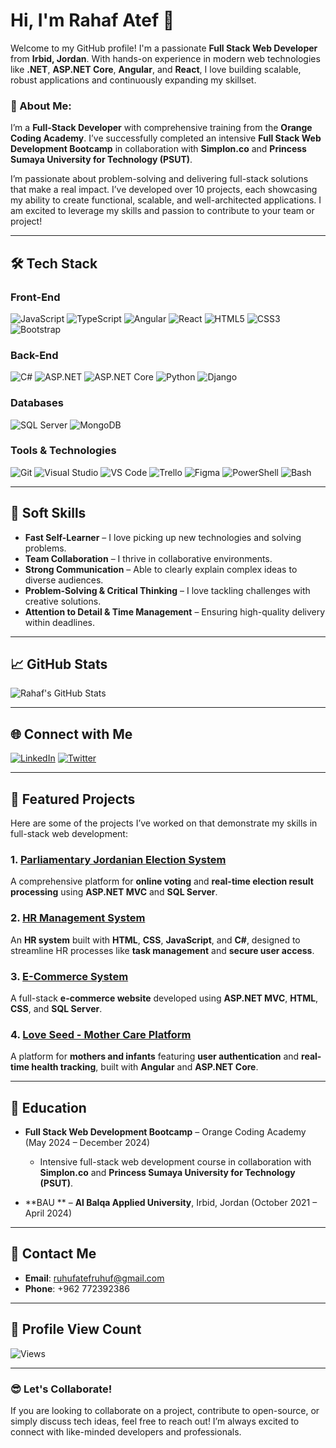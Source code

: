# Hi, I'm Rahaf Atef 👋

Welcome to my GitHub profile! I'm a passionate **Full Stack Web Developer** from **Irbid, Jordan**. With hands-on experience in modern web technologies like **.NET**, **ASP.NET Core**, **Angular**, and **React**, I love building scalable, robust applications and continuously expanding my skillset.

### 🚀 About Me:
I’m a **Full-Stack Developer** with comprehensive training from the **Orange Coding Academy**. I’ve successfully completed an intensive **Full Stack Web Development Bootcamp** in collaboration with **Simplon.co** and **Princess Sumaya University for Technology (PSUT)**.

I’m passionate about problem-solving and delivering full-stack solutions that make a real impact. I’ve developed over 10 projects, each showcasing my ability to create functional, scalable, and well-architected applications. I am excited to leverage my skills and passion to contribute to your team or project!

---

## 🛠️ Tech Stack

### Front-End
![JavaScript](https://img.shields.io/badge/JavaScript-ES6-yellow?style=for-the-badge&logo=javascript)
![TypeScript](https://img.shields.io/badge/TypeScript-blue?style=for-the-badge&logo=typescript)
![Angular](https://img.shields.io/badge/Angular-red?style=for-the-badge&logo=angular)
![React](https://img.shields.io/badge/React-black?style=for-the-badge&logo=react)
![HTML5](https://img.shields.io/badge/HTML5-E34F26?style=for-the-badge&logo=html5)
![CSS3](https://img.shields.io/badge/CSS3-1572B6?style=for-the-badge&logo=css3)
![Bootstrap](https://img.shields.io/badge/Bootstrap-563D7C?style=for-the-badge&logo=bootstrap)

### Back-End
![C#](https://img.shields.io/badge/C%23-239120?style=for-the-badge&logo=c-sharp)
![ASP.NET](https://img.shields.io/badge/ASP.NET-5C2D91?style=for-the-badge&logo=asp-net)
![ASP.NET Core](https://img.shields.io/badge/ASP.NET%20Core-512BD4?style=for-the-badge&logo=asp-net-core)
![Python](https://img.shields.io/badge/Python-3776AB?style=for-the-badge&logo=python)
![Django](https://img.shields.io/badge/Django-092D1F?style=for-the-badge&logo=django)

### Databases
![SQL Server](https://img.shields.io/badge/SQL%20Server-CC2927?style=for-the-badge&logo=microsoft-sql-server)
![MongoDB](https://img.shields.io/badge/MongoDB-47A248?style=for-the-badge&logo=mongodb)

### Tools & Technologies
![Git](https://img.shields.io/badge/Git-F05032?style=for-the-badge&logo=git)
![Visual Studio](https://img.shields.io/badge/Visual%20Studio-5C2D91?style=for-the-badge&logo=visual-studio)
![VS Code](https://img.shields.io/badge/VS%20Code-0078D4?style=for-the-badge&logo=visual-studio-code)
![Trello](https://img.shields.io/badge/Trello-0079BF?style=for-the-badge&logo=trello)
![Figma](https://img.shields.io/badge/Figma-F24E1E?style=for-the-badge&logo=figma)
![PowerShell](https://img.shields.io/badge/PowerShell-2CA5E0?style=for-the-badge&logo=powershell)
![Bash](https://img.shields.io/badge/Bash-4EAA25?style=for-the-badge&logo=gnubash)

---

## 🤝 Soft Skills

- **Fast Self-Learner** – I love picking up new technologies and solving problems.
- **Team Collaboration** – I thrive in collaborative environments.
- **Strong Communication** – Able to clearly explain complex ideas to diverse audiences.
- **Problem-Solving & Critical Thinking** – I love tackling challenges with creative solutions.
- **Attention to Detail & Time Management** – Ensuring high-quality delivery within deadlines.

---

## 📈 GitHub Stats

![Rahaf's GitHub Stats](https://github-readme-stats.vercel.app/api?username=roe-sh&show_icons=true&hide_title=true&hide=prs&count_private=true&theme=radical)

---

## 🌐 Connect with Me

[![LinkedIn](https://img.shields.io/badge/LinkedIn-Rahaf%20Atef-blue?style=for-the-badge&logo=linkedin)](https://www.linkedin.com/in/rahaf-atef-8672092a9?utm_source=share&utm_campaign=share_via&utm_content=profile&utm_medium=ios_app)
[![Twitter](https://img.shields.io/badge/Twitter-@rahafatef-blue?style=for-the-badge&logo=twitter)](https://twitter.com/rahafatef)

---

## 📝 Featured Projects

Here are some of the projects I’ve worked on that demonstrate my skills in full-stack web development:

### 1. [Parliamentary Jordanian Election System](https://github.com/roe-sh/jordan-election-system)
A comprehensive platform for **online voting** and **real-time election result processing** using **ASP.NET MVC** and **SQL Server**.

### 2. [HR Management System](https://github.com/roe-sh/hr-management-system)
An **HR system** built with **HTML**, **CSS**, **JavaScript**, and **C#**, designed to streamline HR processes like **task management** and **secure user access**.

### 3. [E-Commerce System](https://github.com/roe-sh/e-commerce-system)
A full-stack **e-commerce website** developed using **ASP.NET MVC**, **HTML**, **CSS**, and **SQL Server**.

### 4. [Love Seed - Mother Care Platform](https://github.com/roe-sh/love-seed)
A platform for **mothers and infants** featuring **user authentication** and **real-time health tracking**, built with **Angular** and **ASP.NET Core**.

---

## 🏫 Education

- **Full Stack Web Development Bootcamp** – Orange Coding Academy (May 2024 – December 2024)
  - Intensive full-stack web development course in collaboration with **Simplon.co** and **Princess Sumaya University for Technology (PSUT)**.
  
- **BAU ** – **Al Balqa Applied University**, Irbid, Jordan (October 2021 – April 2024)

---

## 📧 Contact Me

- **Email**: ruhufatefruhuf@gmail.com
- **Phone**: +962 772392386

---

## 🚀 Profile View Count

![Views](https://komarev.com/ghpvc/?username=roe-sh)

---

### 😎 Let's Collaborate!

If you are looking to collaborate on a project, contribute to open-source, or simply discuss tech ideas, feel free to reach out! I’m always excited to connect with like-minded developers and professionals.


